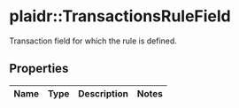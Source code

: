 # plaidr::TransactionsRuleField

Transaction field for which the rule is defined.

## Properties
Name | Type | Description | Notes
------------ | ------------- | ------------- | -------------


